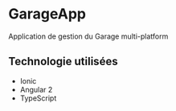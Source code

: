 # GarageApp
Application de gestion du Garage multi-platform

## Technologie utilisées 

* Ionic
* Angular 2
* TypeScript
